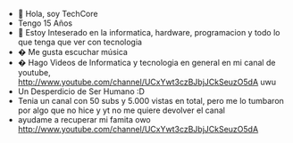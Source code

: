 - 👋 Hola, soy TechCore
- Tengo 15 Años
- 👀 Estoy Inteserado en la informatica, hardware, programacion y todo lo que tenga que ver con tecnologia
- � Me gusta escuchar música
- � Hago Videos de Informatica y tecnologia en general en mi canal de youtube, http://www.youtube.com/channel/UCxYwt3czBJbjJCkSeuzO5dA uwu
- Un Desperdicio de Ser Humano :D
- Tenia un canal con 50 subs y 5.000 vistas en total, pero me lo tumbaron por algo que no hice y yt no me quiere devolver el canal
- ayudame a recuperar mi famita owo http://www.youtube.com/channel/UCxYwt3czBJbjJCkSeuzO5dA
